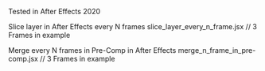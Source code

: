 Tested in After Effects 2020

Slice layer in After Effects every N frames 
slice_layer_every_n_frame.jsx // 3 Frames in example 

Merge every N frames in Pre-Comp in After Effects
merge_n_frame_in_pre-comp.jsx // 3 Frames in example
